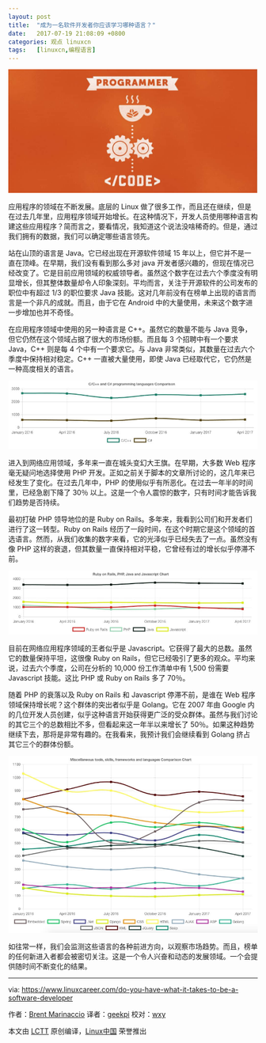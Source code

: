 ```yaml
---
layout: post
title:	"成为一名软件开发者你应该学习哪种语言？"
date:	2017-07-19 21:08:09 +0800 
categories:	观点 linuxcn 
tags:	[linuxcn,编程语言]
---
```



![](/Asserts/Images/album/201707/19/210800whv5uuhuvs52yvau.jpg)


应用程序的领域在不断发展。底层的 Linux 做了很多工作，而且还在继续，但是在过去几年里，应用程序领域开始增长。在这种情况下，开发人员使用哪种语言构建这些应用程序？简而言之，要看情况，我知道这个说法没啥稀奇的。但是，通过我们拥有的数据，我们可以确定哪些语言领先。


站在山顶的语言是 Java。它已经出现在开源软件领域 15 年以上，但它并不是一直在顶峰。在早期，我们没有看到那么多对 java 开发者感兴趣的，但现在情况已经改变了。它是目前应用领域的权威领导者。虽然这个数字在过去六个季度没有明显增长，但其整体数量却令人印象深刻。平均而言，关注于开源软件的公司发布的职位中有超过 1/3 的职位要求 Java 技能。这对几年前没有在榜单上出现的语言而言是一个非凡的成就。而且，由于它在 Android 中的大量使用，未来这个数字进一步增加也并不奇怪。


在应用程序领域中使用的另一种语言是 C++。虽然它的数量不能与 Java 竞争，但它仍然在这个领域占据了很大的市场份额。而且每 3 个招聘中有一个要求 Java，C++ 则是每 4 个中有一个要求它。与 Java 非常类似，其数量在过去六个季度中保持相对稳定。C++ 一直被大量使用，即使 Java 已经取代它，它仍然是一种高度相关的语言。


![](/Asserts/Images/album/201707/19/210516nhtjjlf6itwjigii.jpg)


进入到网络应用领域，多年来一直在城头变幻大王旗。在早期，大多数 Web 程序毫无疑问地选择使用 PHP 开发。正如之前关于脚本的文章所讨论的，这几年来已经发生了变化。在过去几年中，PHP 的使用似乎有所恶化。在过去一年半的时间里，已经急剧下降了 30％ 以上。这是一个令人震惊的数字，只有时间才能告诉我们趋势是否持续。


最初打破 PHP 领导地位的是 Ruby on Rails。多年来，我看到公司们和开发者们进行了这一转型。Ruby on Rails 经历了一段时间，在这个时期它是这个领域的首选语言。然而，从我们收集的数字来看，它的光泽似乎已经失去了一点。虽然没有像 PHP 这样的衰退，但其数量一直保持相对平稳，它曾经有过的增长似乎停滞不前。


![](/Asserts/Images/album/201707/19/210549jkxi79xmciu8m2o8.jpg)


目前在网络应用程序领域的王者似乎是 Javascript。它获得了最大的总数。虽然它的数量保持平坦，这很像 Ruby on Rails，但它已经吸引了更多的观众。平均来说，过去六个季度，公司在分析的 10,000 份工作清单中有 1,500 份需要 Javascript 技能。这比 PHP 或 Ruby on Rails 多了 70％。


随着 PHP 的衰落以及 Ruby on Rails 和 Javascript 停滞不前，是谁在 Web 程序领域保持增长呢？这个群体的突出者似乎是 Golang。它在 2007 年由 Google 内的几位开发人员创建，似乎这种语言开始获得更广泛的受众群体。虽然与我们讨论的其它三个的总数相比不多，但看起来这一年半以来增长了 50％。如果这种趋势继续下去，那将是非常有趣的。在我看来，我预计我们会继续看到 Golang 挤占 其它三个的群体份额。


![](/Asserts/Images/album/201707/19/210622uduzdsvo5bubuo88.jpg)


如往常一样，我们会监测这些语言的各种前进方向，以观察市场趋势。而且，榜单的任何新进入者都会被密切关注。这是一个令人兴奋和动态的发展领域。一个会提供随时间不断变化的结果。




---


via: <https://www.linuxcareer.com/do-you-have-what-it-takes-to-be-a-software-developer>


作者：[Brent Marinaccio](https://www.linuxcareer.com/do-you-have-what-it-takes-to-be-a-software-developer) 译者：[geekpi](https://github.com/geekpi) 校对：[wxy](https://github.com/wxy)


本文由 [LCTT](https://github.com/LCTT/TranslateProject) 原创编译，[Linux中国](https://linux.cn/) 荣誉推出
